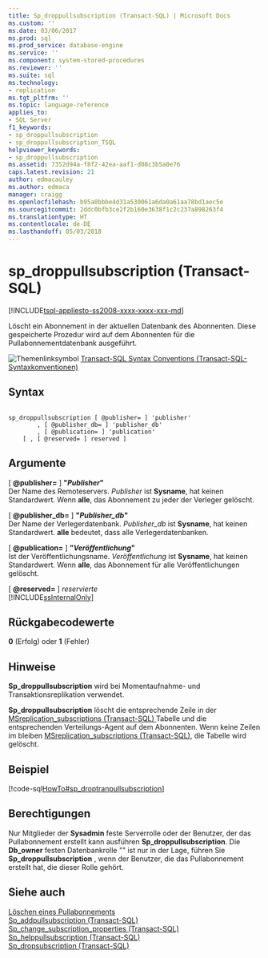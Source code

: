 ```yaml
---
title: Sp_droppullsubscription (Transact-SQL) | Microsoft Docs
ms.custom: ''
ms.date: 03/06/2017
ms.prod: sql
ms.prod_service: database-engine
ms.service: ''
ms.component: system-stored-procedures
ms.reviewer: ''
ms.suite: sql
ms.technology:
- replication
ms.tgt_pltfrm: ''
ms.topic: language-reference
applies_to:
- SQL Server
f1_keywords:
- sp_droppullsubscription
- sp_droppullsubscription_TSQL
helpviewer_keywords:
- sp_droppullsubscription
ms.assetid: 7352d94a-f8f2-42ea-aaf1-d08c3b5a0e76
caps.latest.revision: 21
author: edmacauley
ms.author: edmaca
manager: craigg
ms.openlocfilehash: b95a8bbbe4d31a530061a6da0a61aa78bd1aec5e
ms.sourcegitcommit: 2ddc0bfb3ce2f2b160e3638f1c2c237a898263f4
ms.translationtype: HT
ms.contentlocale: de-DE
ms.lasthandoff: 05/03/2018
---
```

# <a name="spdroppullsubscription-transact-sql"></a>sp_droppullsubscription (Transact-SQL)
[!INCLUDE[tsql-appliesto-ss2008-xxxx-xxxx-xxx-md](../../includes/tsql-appliesto-ss2008-xxxx-xxxx-xxx-md.md)]

  Löscht ein Abonnement in der aktuellen Datenbank des Abonnenten. Diese gespeicherte Prozedur wird auf dem Abonnenten für die Pullabonnementdatenbank ausgeführt.  
  
 ![Themenlinksymbol](../../database-engine/configure-windows/media/topic-link.gif "Topic link icon") [Transact-SQL Syntax Conventions (Transact-SQL-Syntaxkonventionen)](../../t-sql/language-elements/transact-sql-syntax-conventions-transact-sql.md)  
  
## <a name="syntax"></a>Syntax  
  
```  
  
sp_droppullsubscription [ @publisher= ] 'publisher'  
        , [ @publisher_db= ] 'publisher_db'  
        , [ @publication= ] 'publication'  
    [ , [ @reserved= ] reserved ]  
```  
  
## <a name="arguments"></a>Argumente  
 [  **@publisher=** ] **"***Publisher***"**  
 Der Name des Remoteservers. *Publisher* ist **Sysname**, hat keinen Standardwert. Wenn **alle**, das Abonnement zu jeder der Verleger gelöscht.  
  
 [  **@publisher_db=** ] **"***Publisher_db***"**  
 Der Name der Verlegerdatenbank. *Publisher_db* ist **Sysname**, hat keinen Standardwert. **alle** bedeutet, dass alle Verlegerdatenbanken.  
  
 [  **@publication=** ] **"***Veröffentlichung***"**  
 Ist der Veröffentlichungsname. *Veröffentlichung* ist **Sysname**, hat keinen Standardwert. Wenn **alle**, das Abonnement für alle Veröffentlichungen gelöscht.  
  
 [  **@reserved=** ] *reservierte*  
 [!INCLUDE[ssInternalOnly](../../includes/ssinternalonly-md.md)]  
  
## <a name="return-code-values"></a>Rückgabecodewerte  
 **0** (Erfolg) oder **1** (Fehler)  
  
## <a name="remarks"></a>Hinweise  
 **Sp_droppullsubscription** wird bei Momentaufnahme- und Transaktionsreplikation verwendet.  
  
 **Sp_droppullsubscription** löscht die entsprechende Zeile in der [MSreplication_subscriptions &#40;Transact-SQL&#41; ](../../relational-databases/system-tables/msreplication-subscriptions-transact-sql.md) Tabelle und die entsprechenden Verteilungs-Agent auf dem Abonnenten. Wenn keine Zeilen im bleiben [MSreplication_subscriptions &#40;Transact-SQL&#41;](../../relational-databases/system-tables/msreplication-subscriptions-transact-sql.md), die Tabelle wird gelöscht.  
  
## <a name="example"></a>Beispiel  
 [!code-sql[HowTo#sp_droptranpullsubscription](../../relational-databases/replication/codesnippet/tsql/sp-droppullsubscription-_1.sql)]  
  
## <a name="permissions"></a>Berechtigungen  
 Nur Mitglieder der **Sysadmin** feste Serverrolle oder der Benutzer, der das Pullabonnement erstellt kann ausführen **Sp_droppullsubscription**. Die **Db_owner** festen Datenbankrolle "" ist nur in der Lage, führen Sie **Sp_droppullsubscription** , wenn der Benutzer, die das Pullabonnement erstellt hat, die dieser Rolle gehört.  
  
## <a name="see-also"></a>Siehe auch  
 [Löschen eines Pullabonnements](../../relational-databases/replication/delete-a-pull-subscription.md)   
 [Sp_addpullsubscription &#40;Transact-SQL&#41;](../../relational-databases/system-stored-procedures/sp-addpullsubscription-transact-sql.md)   
 [Sp_change_subscription_properties &#40;Transact-SQL&#41;](../../relational-databases/system-stored-procedures/sp-change-subscription-properties-transact-sql.md)   
 [Sp_helppullsubscription &#40;Transact-SQL&#41;](../../relational-databases/system-stored-procedures/sp-helppullsubscription-transact-sql.md)   
 [Sp_dropsubscription &#40;Transact-SQL&#41;](../../relational-databases/system-stored-procedures/sp-dropsubscription-transact-sql.md)  
  
  
